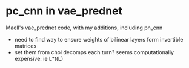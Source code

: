 # pc_cnn in vae_prednet
Maell's vae_prednet code, with my additions, including pn_cnn

* need to find way to ensure weights of bilinear layers form invertible matrices
* set them from chol decomps each turn? seems computationally expensive: ie L*t(L)
